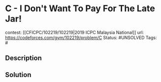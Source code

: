 # C - I Don't Want To Pay For The Late Jar!

contest: [[CFICPC/102219/102219|2019 ICPC Malaysia National]]
url: https://codeforces.com/gym/102219/problem/C
Status: #UNSOLVED
Tags: #

## Description

## Solution

